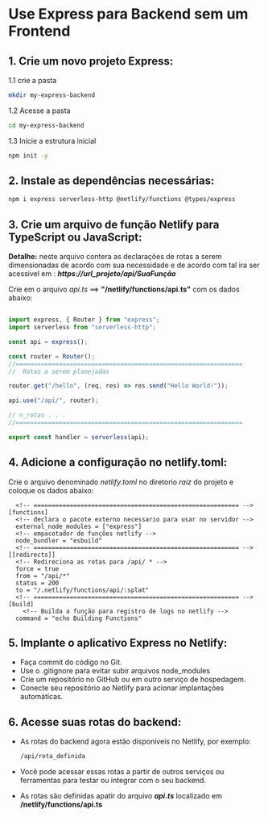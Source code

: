 # Use Express para Backend sem um Frontend

## 1. Crie um novo projeto Express:

1.1 crie a pasta

```bash
mkdir my-express-backend
```

1.2 Acesse a pasta

```bash
cd my-express-backend
```

1.3 Inicie a estrutura inicial

```Bash
npm init -y
```

## 2. Instale as dependências necessárias:

```Bash
npm i express serverless-http @netlify/functions @types/express
```

## 3. Crie um arquivo de função Netlify para TypeScript ou JavaScript:

**Detalhe:** neste arquivo contera as declarações de rotas a serem dimensionadas de acordo com sua necessidade e de acordo com tal ira ser acessivel em : **_https://url_projeto/api/SuaFunção_**

Crie em o arquivo _api.ts_ ==> **"/netlify/functions/api.ts"** com os dados abaixo:

```Javascript

import express, { Router } from "express";
import serverless from "serverless-http";

const api = express();

const router = Router();
//===============================================================
//  Rotas a serem planejadas

router.get("/hello", (req, res) => res.send("Hello World!"));

api.use("/api/", router);

// n_rotas . . .
//===============================================================

export const handler = serverless(api);

```

## 4. Adicione a configuração no netlify.toml:

Crie o arquivo denominado _netlify.toml_ no diretorio _raiz_ do projeto e coloque os dados abaixo:

```
  <!-- ========================================================= -->
[functions]
  <!-- declara o pacote externo necessario para usar no servidor -->
  external_node_modules = ["express"]
  <!-- empacotador de funções netlify -->
  node_bundler = "esbuild"
  <!-- ========================================================= -->
[[redirects]]
  <!-- Redireciona as rotas para /api/ * -->
  force = true
  from = "/api/*"
  status = 200
  to = "/.netlify/functions/api/:splat"
  <!-- ========================================================= -->
[build]
    <!-- Builda a função para registro de logs no netlify -->
  command = "echo Building Functions"
```

## 5. Implante o aplicativo Express no Netlify:

- Faça commit do código no Git.
- Use o .gitignore para evitar subir arquivos node_modules
- Crie um repositório no GitHub ou em outro serviço de hospedagem.
- Conecte seu repositório ao Netlify para acionar implantações automáticas.

## 6. Acesse suas rotas do backend:

- As rotas do backend agora estão disponíveis no Netlify, por exemplo:

  ```Bash
  /api/rota_definida
  ```

- Você pode acessar essas rotas a partir de outros serviços ou ferramentas para testar ou integrar com o seu backend.
- As rotas são definidas apatir do arquivo **_api.ts_** localizado em **/netlify/functions/api.ts**
